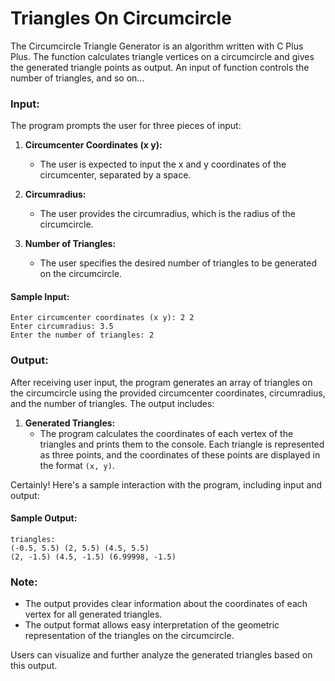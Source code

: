 # Triangles On Circumcircle
The Circumcircle Triangle Generator is an algorithm written with C Plus Plus. The function calculates triangle vertices on a circumcircle and gives the generated triangle points as output. An input of function controls the number of triangles, and so on...

### Input:

The program prompts the user for three pieces of input:

1. **Circumcenter Coordinates (x y):**
   - The user is expected to input the x and y coordinates of the circumcenter, separated by a space.

2. **Circumradius:**
   - The user provides the circumradius, which is the radius of the circumcircle.

3. **Number of Triangles:**
   - The user specifies the desired number of triangles to be generated on the circumcircle.

#### Sample Input:
```plaintext
Enter circumcenter coordinates (x y): 2 2
Enter circumradius: 3.5
Enter the number of triangles: 2
```

### Output:

After receiving user input, the program generates an array of triangles on the circumcircle using the provided circumcenter coordinates, circumradius, and the number of triangles. The output includes:

1. **Generated Triangles:**
   - The program calculates the coordinates of each vertex of the triangles and prints them to the console. Each triangle is represented as three points, and the coordinates of these points are displayed in the format `(x, y)`.

Certainly! Here's a sample interaction with the program, including input and output:

#### Sample Output:
```plaintext
triangles:
(-0.5, 5.5) (2, 5.5) (4.5, 5.5)
(2, -1.5) (4.5, -1.5) (6.99998, -1.5)
```

### Note:

- The output provides clear information about the coordinates of each vertex for all generated triangles.
- The output format allows easy interpretation of the geometric representation of the triangles on the circumcircle.

Users can visualize and further analyze the generated triangles based on this output.
